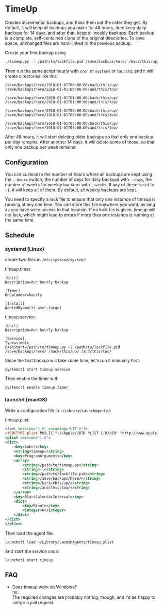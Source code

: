# TimeUp

Creates incremental backups, and thins them out the older they get. By default, it will keep all backups you make for 48 hours, then keep daily backups for 14 days, and after that, keep all weekly backups. Each backup is a complete, self-contained clone of the original directories. To save space, unchanged files are hard-linked to the previous backup.

Create your first backup using

```bash
./timeup.py -l /path/to/lockfile.pid /save/backups/here/ /back/this/up/ /and/this/too/
```

Then run the same script hourly with `cron` or `systemd` or `launchd`, and it will create directories like this:

```
/save/backups/here/2018-01-01T00:00:00/back/this/up/
/save/backups/here/2018-01-01T00:00:00/and/this/too/

/save/backups/here/2018-01-01T01:00:00/back/this/up/
/save/backups/here/2018-01-01T01:00:00/and/this/too/

/save/backups/here/2018-01-01T02:00:00/back/this/up/
/save/backups/here/2018-01-01T02:00:00/and/this/too/

/save/backups/here/2018-01-01T03:00:00/back/this/up/
/save/backups/here/2018-01-01T03:00:00/and/this/too/
```

After 48 hours, it will start deleting older backups so that only one backup per day remains. After another 14 days, it will delete some of those, so that only one backup per week remains.

## Configuration

You can customize the number of hours where all backups are kept using the `--hours` switch, the number of days for daily backups with `--days`, the number of weeks for weekly backups with `--weeks`. If any of these is set to `-1`, it will keep all of them. By default, all weekly backups are kept.

You need to specify a lock file to ensure that only one instance of timeup is running at any one time. You can store this file anywhere you want, as long as you have write access to that location. If no lock file is given, timeup will not lock, which might lead to errors if more than one instance is running at the same time.

## Schedule

### systemd (Linux)

create two files in `/etc/systemd/system/`:

timeup.timer:
```
[Unit]
Description=Run hourly backup

[Timer]
OnCalendar=hourly

[Install]
WantedBy=multi-user.target
```

timeup.service:
```
[Unit]
Description=Run hourly backup

[Service]
Type=simple
ExecStart=/path/to/timeup.py -l /path/to/lockfile.pid /save/backups/here/ /back/this/up/ /and/this/too/
```

Since the first backup will take some time, let's run it manually first:
```
systemctl start timeup.service
```

Then enable the timer with
```
systemctl enable timeup.timer
```

### launchd (macOS)

Write a configuration file in `~/Library/LaunchAgents/`:

timeup.plist:
```xml
<?xml version="1.0" encoding="UTF-8"?>
<!DOCTYPE plist PUBLIC "-//Apple//DTD PLIST 1.0//EN" "http://www.apple.com/DTDs/PropertyList-1.0.dtd">
<plist version="1.0">
<dict>
    <key>Label</key>
    <string>timeup</string>
    <key>ProgramArguments</key>
    <array>
        <string>/path/to/timeup.py</string>
        <string>-l</string>
        <string>/path/to/lockfile.pid</string>
        <string>/save/backups/here/</string>
        <string>/back/this/up/</string>
        <string>/and/this/too/</string>
    </array>
    <key>StartCalendarInterval</key>
    <dict>
        <key>Minute</key>
        <integer>0</integer>
    </dict>
</dict>
</plist>
```

Then load the agent file:
```
launchctl load ~/Library/LaunchAgents/timeup.plist
```

And start the service once:
```
launchctl start timeup
```

## FAQ

- Does timeup work on Windows?  
  no.  
  The required changes are probably not big, though, and I'd be happy to merge a pull request.
